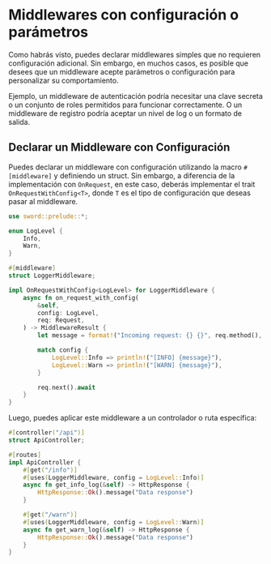# Middlewares con configuración o parámetros

Como habrás visto, puedes declarar middlewares simples que no requieren configuración adicional. Sin embargo, en muchos casos, es posible que desees que un middleware acepte parámetros o configuración para personalizar su comportamiento.

Ejemplo, un middleware de autenticación podría necesitar una clave secreta o un conjunto de roles permitidos para funcionar correctamente. O un middleware de registro podría aceptar un nivel de log o un formato de salida.

## Declarar un Middleware con Configuración

Puedes declarar un middleware con configuración utilizando la macro `#[middleware]` y definiendo un struct. Sin embargo, a diferencia de la implementación con `OnRequest`, en  este caso, deberás implementar el trait `OnRequestWithConfig<T>`, donde `T` es el tipo de configuración que deseas pasar al middleware.

```rust
use sword::prelude::*;

enum LogLevel {
    Info,
    Warn,
}

#[middleware]
struct LoggerMiddleware;

impl OnRequestWithConfig<LogLevel> for LoggerMiddleware {
    async fn on_request_with_config(
        &self,
        config: LogLevel,
        req: Request,
    ) -> MiddlewareResult {
        let message = format!("Incoming request: {} {}", req.method(), req.uri());

        match config {
            LogLevel::Info => println!("[INFO] {message}"),
            LogLevel::Warn => println!("[WARN] {message}"),
        }

        req.next().await
    }
}
```

Luego, puedes aplicar este middleware a un controlador o ruta específica:

```rust
#[controller("/api")]
struct ApiController;

#[routes]
impl ApiController {
    #[get("/info")]
    #[uses(LoggerMiddleware, config = LogLevel::Info)]
    async fn get_info_log(&self) -> HttpResponse {
        HttpResponse::Ok().message("Data response")
    }

    #[get("/warn")]
    #[uses(LoggerMiddleware, config = LogLevel::Warn)]
    async fn get_warn_log(&self) -> HttpResponse {
        HttpResponse::Ok().message("Data response")
    }
}
```
